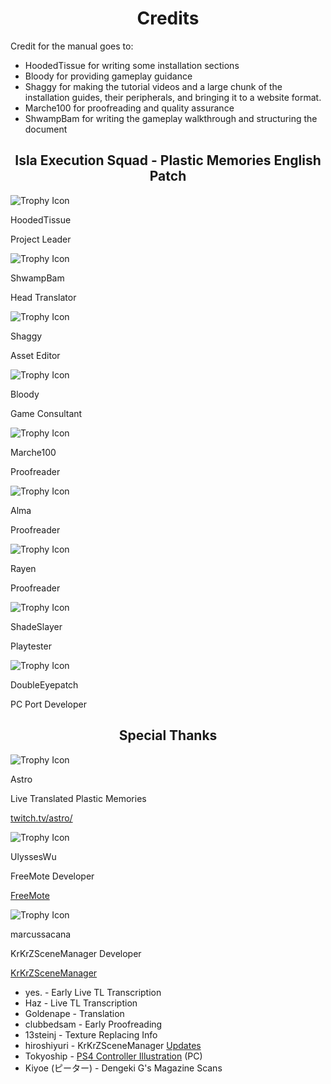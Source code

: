 <style>
  h1 { text-align: center; }
  h2 { text-align: center; }
</style>

# Credits
Credit for the manual goes to:

- HoodedTissue for writing some installation sections  
- Bloody for providing gameplay guidance  
- Shaggy for making the tutorial videos and a large chunk of the installation guides, their peripherals, and bringing it to a website format.
- Marche100 for proofreading and quality assurance  
- ShwampBam for writing the gameplay walkthrough and structuring the document

## Isla Execution Squad - Plastic Memories English Patch

<div class="credits-list">
  <div class="credits-row">
    <div class="credits-item">
      <img src="https://www.gravatar.com/avatar/f16d78354abaef76dbdabdd425e1f1b1?s=200" alt="Trophy Icon">
      <div class="credits-text">
        <p class="name-text">HoodedTissue</p>
        <p class="role-text">Project Leader</p>
      </div>
    </div>
    <div class="credits-item">
      <img src="https://www.gravatar.com/avatar/27b53b4d9558b501304bb1d00b246b57?s=200" alt="Trophy Icon">
      <div class="credits-text">
        <p class="name-text">ShwampBam</p>
        <p class="role-text">Head Translator</p>
      </div>
    </div>
    <div class="credits-item">
      <img src="/assets/images/avatars/shaggy.gif" alt="Trophy Icon">
      <div class="credits-text">
        <p class="name-text">Shaggy</p>
        <p class="role-text">Asset Editor</p>
      </div>
    </div>
    <div class="credits-item">
      <img src="/assets/images/avatars/bloody.png" alt="Trophy Icon">
      <div class="credits-text">
        <p class="name-text">Bloody</p>
        <p class="role-text">Game Consultant</p>
      </div>
    </div>
    <div class="credits-item">
      <img src="/assets/images/avatars/marche.png" alt="Trophy Icon">
      <div class="credits-text">
        <p class="name-text">Marche100</p>
        <p class="role-text">Proofreader</p>
      </div>
    </div>
    <div class="credits-item">
      <img src="/assets/images/avatars/alma.gif" alt="Trophy Icon">
      <div class="credits-text">
        <p class="name-text">Alma</p>
        <p class="role-text">Proofreader</p>
      </div>
    </div>
    <div class="credits-item">
      <img src="/assets/images/avatars/rayen.png" alt="Trophy Icon">
      <div class="credits-text">
        <p class="name-text">Rayen</p>
        <p class="role-text">Proofreader</p>
      </div>
    </div>
    <div class="credits-item">
      <img src="/assets/images/avatars/shade.png" alt="Trophy Icon">
      <div class="credits-text">
        <p class="name-text">ShadeSlayer</p>
        <p class="role-text">Playtester</p>
      </div>
    </div>
    <div class="credits-item">
      <img src="/assets/images/avatars/ipatch.png" alt="Trophy Icon">
      <div class="credits-text">
        <p class="name-text">DoubleEyepatch</p>
        <p class="role-text">PC Port Developer</p>
      </div>
    </div>
  </div>
</div>

## Special Thanks
<div class="credits-list">
  <div class="credits-row">
    <div class="credits-item">
      <img src="/assets/images/avatars/astro.png" alt="Trophy Icon">
      <div class="credits-text">
        <p class="name-text">Astro</p>
        <p class="role-text">Live Translated Plastic Memories</p>
        <p class="role-text"><a href="https://twitch.tv/astro/">twitch.tv/astro/</a></p>
      </div>
    </div>
    <div class="credits-item">
      <img src="https://avatars.githubusercontent.com/u/4312781?v=4" alt="Trophy Icon">
      <div class="credits-text">
        <p class="name-text">UlyssesWu</p>
        <p class="role-text">FreeMote Developer</p>
        <p class="role-text"><a href="https://github.com/UlyssesWu/FreeMote">FreeMote</a></p>
      </div>
    </div>
    <div class="credits-item">
      <img src="https://avatars.githubusercontent.com/u/10576957?v=4" alt="Trophy Icon">
      <div class="credits-text">
        <p class="name-text">marcussacana</p>
        <p class="role-text">KrKrZSceneManager Developer</p>
        <p class="role-text"><a href="https://github.com/marcussacana/KrKrZSceneManager">KrKrZSceneManager</a></p>
      </div>
    </div>
  </div>
</div>


- yes. - Early Live TL Transcription  
- Haz - Live TL Transcription  
- Goldenape - Translation  
- clubbedsam - Early Proofreading  
- 13steinj - Texture Replacing Info  
- hiroshiyuri - KrKrZSceneManager <a href="https://github.com/hiroshiyuri/scn-editor-gui">Updates</a>
- Tokyoship - <a href="https://commons.wikimedia.org/wiki/File:Dualshock_4_Layout.svg">PS4 Controller Illustration</a> (PC)  
- Kiyoe (ピーター) - Dengeki G's Magazine Scans  

<!-- ![ShwampBam Gravatar](https://www.gravatar.com/avatar/27b53b4d9558b501304bb1d00b246b57?s=200"){ class="gravitar-img" align=left }

## <h1>ShwampBam<h1>
**Head Translator**
<br>
<br>
<br>
---

![Tissue Gravatar](https://www.gravatar.com/avatar/f16d78354abaef76dbdabdd425e1f1b1?s=200"){ class="gravitar-img" align=left }

## HoodedTissue
<br>
<br>
<br>
---

![Shaggy Gravatar](https://www.gravatar.com/avatar/83365755d00580190bd2c391cde08128?s=200"){ class="gravitar-img" align=left }

## Shaggy
<br>
<br>
<br>
---

## ShadeSlayer
**You know the rules and so do I (do I)**

Shade, gimme Gravatar.

<div class="contact-buttons">
  <a href="https://www.youtube.com/watch?v=dQw4w9WgXcQ" class="contact-button" title="YouTube">
    <img src="/assets/icons/youtube.svg" alt="Never Gonna Give You Up" class="contact-icon">
  </a>
</div>

<!-- Special Thanks -->
<!-- <div class="special-thanks">
    <h3>Special Thanks</h3>
    <p><span class="white">Astro</span> - Live Translated Plastic Memories <a href="https://twitch.tv/astro/">twitch.tv/astro/</a></p>
    <p><span class="white">UlyssesWu</span> - FreeMote Developer</p>
    <p><span class="white">marcussacana</span> - KrKrZSceneManager Developer</p>
</div> -->